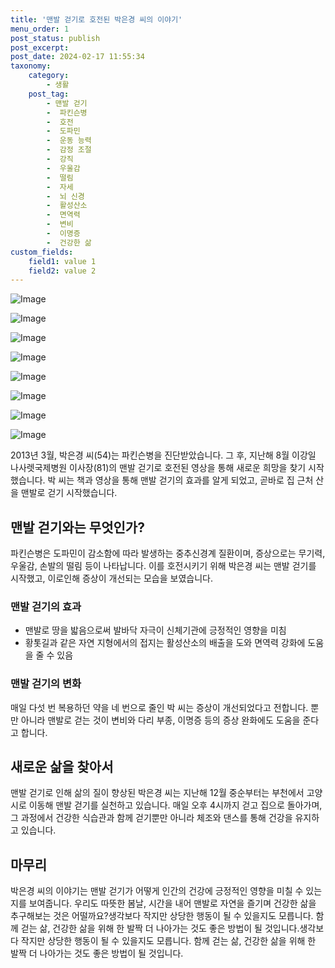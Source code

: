 ```yaml
---
title: '맨발 걷기로 호전된 박은경 씨의 이야기'
menu_order: 1
post_status: publish
post_excerpt: 
post_date: 2024-02-17 11:55:34
taxonomy:
    category:
        - 생활
    post_tag:
        - 맨발 걷기
        -  파킨슨병
        -  호전
        -  도파민
        -  운동 능력
        -  감정 조절
        -  강직
        -  우울감
        -  떨림
        -  자세
        -  뇌 신경
        -  활성산소
        -  면역력
        -  변비
        -  이명증
        -  건강한 삶
custom_fields:
    field1: value 1
    field2: value 2
---
```


![Image](https://imgnews.pstatic.net/image/020/2024/02/11/0003547491_001_20240211150101056.jpg?type=w647)

![Image](https://imgnews.pstatic.net/image/020/2024/02/11/0003547491_002_20240211150101117.gif?type=w647)

![Image](https://imgnews.pstatic.net/image/020/2024/02/11/0003547491_003_20240211150101407.jpg?type=w647)

![Image](https://imgnews.pstatic.net/image/020/2024/02/11/0003547491_004_20240211150101468.jpg?type=w647)

![Image](https://imgnews.pstatic.net/image/020/2024/02/11/0003547491_005_20240211150101514.jpg?type=w647)

![Image](https://imgnews.pstatic.net/image/020/2024/02/11/0003547491_006_20240211150101564.jpg?type=w647)

![Image](https://imgnews.pstatic.net/image/020/2024/02/11/0003547491_007_20240211150101779.jpg?type=w647)

![Image](https://imgnews.pstatic.net/image/020/2024/02/11/0003547491_008_20240211150101833.jpg?type=w647)

2013년 3월, 박은경 씨(54)는 파킨슨병을 진단받았습니다. 그 후, 지난해 8월 이강일 나사렛국제병원 이사장(81)의 맨발 걷기로 호전된 영상을 통해 새로운 희망을 찾기 시작했습니다. 박 씨는 책과 영상을 통해 맨발 걷기의 효과를 알게 되었고, 곧바로 집 근처 산을 맨발로 걷기 시작했습니다.
## 맨발 걷기와는 무엇인가?
파킨슨병은 도파민이 감소함에 따라 발생하는 중추신경계 질환이며, 증상으로는 무기력, 우울감, 손발의 떨림 등이 나타납니다. 이를 호전시키기 위해 박은경 씨는 맨발 걷기를 시작했고, 이로인해 증상이 개선되는 모습을 보였습니다.
### 맨발 걷기의 효과
- 맨발로 땅을 밟음으로써 발바닥 자극이 신체기관에 긍정적인 영향을 미침
- 황톳길과 같은 자연 지형에서의 접지는 활성산소의 배출을 도와 면역력 강화에 도움을 줄 수 있음
### 맨발 걷기의 변화
매일 다섯 번 복용하던 약을 네 번으로 줄인 박 씨는 증상이 개선되었다고 전합니다. 뿐만 아니라 맨발로 걷는 것이 변비와 다리 부종, 이명증 등의 증상 완화에도 도움을 준다고 합니다.
## 새로운 삶을 찾아서
맨발 걷기로 인해 삶의 질이 향상된 박은경 씨는 지난해 12월 중순부터는 부천에서 고양시로 이동해 맨발 걷기를 실천하고 있습니다. 매일 오후 4시까지 걷고 집으로 돌아가며, 그 과정에서 건강한 식습관과 함께 걷기뿐만 아니라 체조와 댄스를 통해 건강을 유지하고 있습니다.
## 마무리
박은경 씨의 이야기는 맨발 걷기가 어떻게 인간의 건강에 긍정적인 영향을 미칠 수 있는지를 보여줍니다. 우리도 따뜻한 봄날, 시간을 내어 맨발로 자연을 즐기며 건강한 삶을 추구해보는 것은 어떨까요?생각보다 작지만 상당한 행동이 될 수 있을지도 모릅니다. 함께 걷는 삶, 건강한 삶을 위해 한 발짝 더 나아가는 것도 좋은 방법이 될 것입니다.생각보다 작지만 상당한 행동이 될 수 있을지도 모릅니다. 함께 걷는 삶, 건강한 삶을 위해 한 발짝 더 나아가는 것도 좋은 방법이 될 것입니다.

